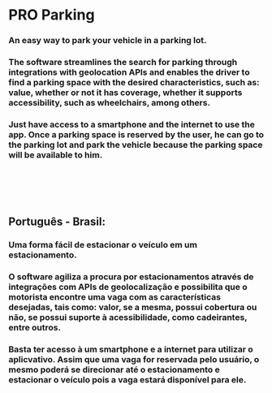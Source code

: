 # PRO Parking
### An easy way to park your vehicle in a parking lot.

### The software streamlines the search for parking through integrations with geolocation APIs and enables the driver to find a parking space with the desired characteristics, such as: value, whether or not it has coverage, whether it supports accessibility, such as wheelchairs, among others.

### Just have access to a smartphone and the internet to use the app. Once a parking space is reserved by the user, he can go to the parking lot and park the vehicle because the parking space will be available to him.

## <br/><br/>

## Português - Brasil:

### Uma forma fácil de estacionar o veículo em um estacionamento.

### O software agiliza a procura por estacionamentos através de integrações com APIs de geolocalização e possibilita que o motorista encontre uma vaga com as características desejadas, tais como: valor, se a mesma, possui cobertura ou não, se possui suporte à acessibilidade, como cadeirantes, entre outros.

### Basta ter acesso à um smartphone e a internet para utilizar o aplicvativo. Assim que uma vaga for reservada pelo usuário, o mesmo poderá se direcionar até o estacionamento e estacionar o veículo pois a vaga estará disponível para ele.

